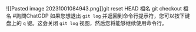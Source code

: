 ![[Pasted image 20231001084943.png]]git reset HEAD 檔名
git checkout 檔名
#詢問ChatGDP
如果您想退出 `git log` 并返回到命令行提示符，您可以按下键盘上的 `q` 键。这会关闭 `git log` 视图，然后您将能够继续使用命令行。